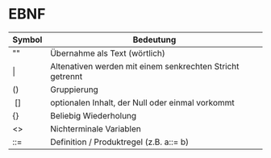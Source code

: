 # EBNF

| Symbol | Bedeutung |
|--|--|
| "" | Übernahme als Text (wörtlich) |
| \\| | Altenativen werden mit einem senkrechten Stricht getrennt |
| () | Gruppierung |
| [] | optionalen Inhalt, der Null oder einmal vorkommt |
| {} | Beliebig Wiederholung |
| <> | Nichterminale Variablen |
| ::= | Definition / Produktregel (z.B. a::= b) |
